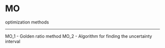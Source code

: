 # MO
optimization methods 

----------------------
MO_1 - Golden ratio method
MO_2 - Algorithm for finding the uncertainty interval 
